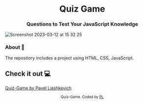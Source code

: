 <h1 align="center">Quiz Game</h1>
<h3 align="center">Questions to Test Your JavaScript Knowledge</h3>

![Screenshot 2023-03-12 at 15 32 25](https://user-images.githubusercontent.com/75558987/224544892-8f0536d0-d9f9-4f5a-ade6-2d16bd75101d.png)

### About 🔧

The repository includes a project using HTML, CSS, JavaScript.

## Check it out 💻

[Quiz-Game by Pavel Liashkevich](https://pavelliashkevich.github.io/quiz-game/)

<div align="center">
<sub>Quiz-Game. Coded by 
  <a href="https://github.com/PavelLiashkevich">PL</a>
  </a>
</div>
